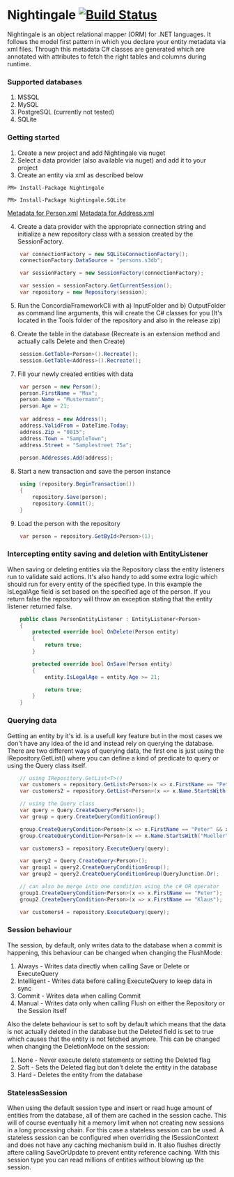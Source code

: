 # Nightingale [![Build Status](https://travis-ci.org/ThuCommix/Nightingale.svg?branch=master)](https://travis-ci.org/ThuCommix/Nightingale)

Nightingale is an object relational mapper (ORM) for .NET languages. It follows the model first pattern in which you declare your entity metadata via xml files. Through this metadata C# classes are generated which are annotated with attributes to fetch the right tables and columns during runtime.

### Supported databases

1. MSSQL
2. MySQL
3. PostgreSQL (currently not tested)
4. SQLite

### Getting started

1. Create a new project and add Nightingale via nuget
2. Select a data provider (also available via nuget) and add it to your project
3. Create an entity via xml as described below

```
PM> Install-Package Nightingale
```
```
PM> Install-Package Nightingale.SQLite
```

[Metadata for Person.xml](https://gist.github.com/ThuCommix/fbd987fd81d7544ac8252008a243916c "Person.xml")
[Metadata for Address.xml](https://gist.github.com/ThuCommix/7dc00f0c5fc6e76536970c8db7c93a3c "Address.xml")

4. Create a data provider with the appropriate connection string and initialize a new repository class with a session created by the SessionFactory.

```csharp
    var connectionFactory = new SQLiteConnectionFactory();
    connectionFactory.DataSource = "persons.s3db";

    var sessionFactory = new SessionFactory(connectionFactory);

    var session = sessionFactory.GetCurrentSession();
    var repository = new Repository(session);
```

5. Run the ConcordiaFrameworkCli with a) InputFolder and b) OutputFolder as command line arguments, this will create the C# classes for you (It's located in the Tools folder of the repository and also in the release zip)

6. Create the table in the database (Recreate is an extension method and actually calls Delete and then Create)

```csharp
    session.GetTable<Person>().Recreate();
    session.GetTable<Address>().Recreate();
```

7. Fill your newly created entities with data

```csharp
    var person = new Person();
    person.FirstName = "Max";
    person.Name = "Mustermann";
    person.Age = 21;
    
    var address = new Address();
    address.ValidFrom = DateTime.Today;
    address.Zip = "0815";
    address.Town = "SampleTown";
    address.Street = "Samplestreet 75a";
    
    person.Addresses.Add(address);
```

8. Start a new transaction and save the person instance

```csharp
    using (repository.BeginTransaction())
    {
        repository.Save(person);
        repository.Commit();
    }
```

9. Load the person with the repository

```csharp
    var person = repository.GetById<Person>(1);
```

### Intercepting entity saving and deletion with EntityListener

When saving or deleting entities via the Repository class the entity listeners run to validate said actions. It's also handy to add some extra logic which should run for every entity of the specified type. In this example the IsLegalAge field is set based on the specified age of the person. If you return false the repository will throw an exception stating that the entity listener returned false.

```csharp
    public class PersonEntityListener : EntityListener<Person>
    {
        protected override bool OnDelete(Person entity)
        {
            return true;
        }

        protected override bool OnSave(Person entity)
        {
            entity.IsLegalAge = entity.Age >= 21;

            return true;
        }
    }
```

### Querying data
Getting an entity by it's id. is a usefull key feature but in the most cases we don't have any idea of the id and instead rely on querying the database.
There are two different ways of querying data, the first one is just using the IRepository.GetList<T>() where you can define a kind of predicate to query or
using the Query class itself.

```csharp
    // using IRepository.GetList<T>()
    var customers = repository.GetList<Person>(x => x.FirstName == "Peter" && x.Age >= 18);
    var customers2 = repository.GetList<Person>(x => x.Name.StartsWith("Mueller"));

    // using the Query class
    var query = Query.CreateQuery<Person>();
    var group = query.CreateQueryConditionGroup()

    group.CreateQueryCondition<Person>(x => x.FirstName == "Peter" && x.Age >= 18);
    group.CreateQueryCondition<Person>(x => x.Name.StartsWith("Mueller"));

    var customers3 = repository.ExecuteQuery(query);

    var query2 = Query.CreateQuery<Person>();
    var group1 = query2.CreateQueryConditionGroup();
    var group2 = query2.CreateQueryConditionGroup(QueryJunction.Or);

    // can also be merge into one condition using the c# OR operator
    group1.CreateQueryCondition<Person>(x => x.FirstName == "Peter");
    group2.CreateQueryCondition<Person>(x => x.FirstName == "Klaus");

    var customers4 = repository.ExecuteQuery(query);
```

### Session behaviour
The session, by default, only writes data to the database when a commit is happening, this behaviour can be changed when changing the FlushMode:
1. Always - Writes data directly when calling Save or Delete or ExecuteQuery
2. Intelligent - Writes data before calling ExecuteQuery to keep data in sync
3. Commit - Writes data when calling Commit
4. Manual - Writes data only when calling Flush on either the Repository or the Session itself

Also the delete behaviour is set to soft by default which means that the data is not actually deleted in the database but the Deleted field is set to true which causes that the entity is not fetched anymore. This can be changed when changing the DeletionMode on the session:
1. None - Never execute delete statements or setting the Deleted flag
2. Soft - Sets the Deleted flag but don't delete the entity in the database
3. Hard - Deletes the entity from the database

### StatelessSession
When using the default session type and insert or read huge amount of entities from the database, all of them are cached in the session cache. This will of course eventually
hit a memory limit when not creating new sessions in a long processing chain. For this case a stateless session can be used.
A stateless session can be configured when overriding the ISessionContext and does not have any caching mechanism build in. It also flushes directly aftere calling SaveOrUpdate
to prevent entity reference caching. With this session type you can read millions of entities without blowing up the session.